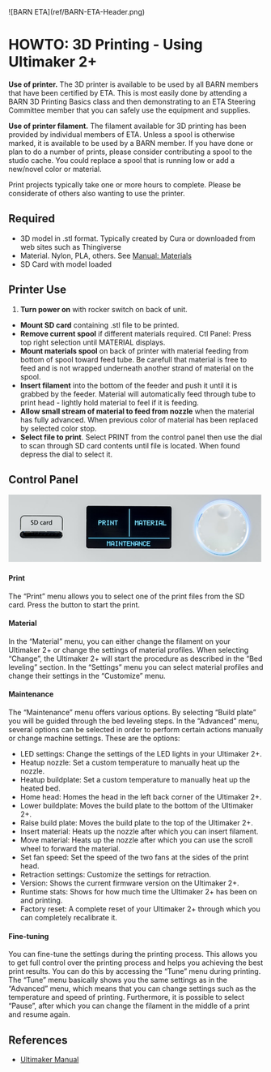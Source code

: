 <link href = "ref/_barn.css" rel="stylesheet" type="text/css" />
![BARN ETA](ref/BARN-ETA-Header.png)

# HOWTO: 3D Printing - Using Ultimaker 2+

__Use of printer.__
The 3D printer is available to be used by all BARN members that have been certified by ETA.  This is most easily done by attending a BARN 3D Printing Basics class and then demonstrating to an ETA Steering Committee member that you can safely use the equipment and supplies.

__Use of printer filament.__
The filament available for 3D printing has been provided by individual members of ETA.  Unless a spool is otherwise marked, it is available to be used by a BARN member. If you have done or plan to do a number of prints, please consider contributing a spool to the studio cache.  You could replace a spool that is running low or add a new/novel color or material.

Print projects typically take one or more hours to complete.  Please be considerate of others also wanting to use the printer.

## Required

- 3D model in .stl format.  Typically created by Cura or downloaded from web sites such as Thingiverse
- Material.  Nylon, PLA, others.  See [Manual: Materials](https://ultimaker.com/en/resources/manuals/materials)
- SD Card with model loaded

## Printer Use

1. **Turn power on** with rocker switch on back of unit.
- **Mount SD card** containing .stl file to be printed.
- **Remove current spool** if different materials required. Ctl Panel: Press top right selection until MATERIAL displays.
- **Mount materials spool** on back of printer with material feeding from bottom of spool toward feed tube. Be carefull that material is free to feed and is not wrapped underneath another strand of material on the spool.
- **Insert filament** into the bottom of the feeder and push it until it is grabbed by the feeder. Material will automatically feed through tube to print head - lightly hold material to feel if it is feeding.
- **Allow small stream of material to feed from nozzle** when the material has fully advanced.  When previous color of material has been replaced by selected color stop.
-  **Select file to print**.  Select PRINT from the control panel then use the dial to scan through SD card contents until file is located.  When found depress the dial to select it.

## Control Panel

![](ref/Ultimaker-panel.png)
#### Print

The “Print” menu allows you to select one of the print files from the SD card. Press the button to start the print.

#### Material

In the “Material” menu, you can either change the filament on your Ultimaker 2+ or change the settings of material profiles. When selecting “Change”, the Ultimaker 2+ will start the procedure as described in the “Bed leveling” section. In the “Settings” menu you can select material profiles and change their settings in the “Customize” menu.

#### Maintenance

The “Maintenance” menu offers various options. By selecting “Build plate” you will be guided through the bed leveling steps. In the “Advanced” menu, several options can be selected in order to perform certain actions manually or change machine settings. These are the options:

- LED settings: Change the settings of the LED lights in your Ultimaker 2+.
- Heatup nozzle: Set a custom temperature to manually heat up the nozzle.
- Heatup buildplate: Set a custom temperature to manually heat up the heated bed.
- Home head: Homes the head in the left back corner of the Ultimaker 2+.
- Lower buildplate: Moves the build plate to the bottom of the Ultimaker 2+.
- Raise build plate: Moves the build plate to the top of the Ultimaker 2+.
- Insert material: Heats up the nozzle after which you can insert filament.
- Move material: Heats up the nozzle after which you can use the scroll wheel to forward the material.
- Set fan speed: Set the speed of the two fans at the sides of the print head.
- Retraction settings: Customize the settings for retraction.
- Version: Shows the current firmware version on the Ultimaker 2+.
- Runtime stats: Shows for how much time the Ultimaker 2+ has been on and printing.
- Factory reset: A complete reset of your Ultimaker 2+ through which you can completely recalibrate it.

#### Fine-tuning

You can fine-tune the settings during the printing process. This allows you to get full control over the printing process and helps you achieving the best print results. You can do this by accessing the “Tune” menu during printing. The “Tune” menu basically shows you the same settings as in the “Advanced” menu, which means that you can change settings such as the temperature and speed of printing. Furthermore, it is possible to select “Pause”, after which you can change the filament in the middle of a print and resume again.


## References
- [Ultimaker Manual](https://ultimaker.com/en/resources/manuals)

